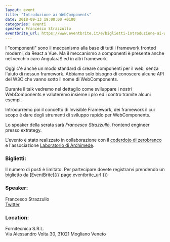 ```yaml
---
layout: event
title: "Introduzione ai WebComponents"
date: 2018-09-13 19:00:00 +0100
categories: eventi
speaker: Francesco Strazzullo
eventbrite_url: https://www.eventbrite.it/e/biglietti-introduzione-ai-webcomponents-48330829813
---
```

I "componenti" sono il meccanismo alla base di tutti i framework fronted moderni, da React a Vue. Ma il meccanismo a componenti è presente anche nel vecchio caro AngularJS ed in altri framework.

Oggi c'è anche un modo standard di creare componenti per il web, senza l'aiuto di nessun framework. Abbiamo solo bisogno di conoscere alcune API del W3C che vanno sotto il nome di WebComponents.

Durante il talk vedremo nel dettaglio come sviluppare i nostri WebComponents e valuteremo insieme i pro ed i contro tramite alcuni esempi.

Introdurremo poi il concetto di Invisible Framework, dei framework il cui scopo è dare degli strumenti di sviluppo rapido per WebComponents.

Lo speaker della serata sarà *Francesco Strazzullo*, frontend engineer presso extrategy.

L'evento è stato realizzato in collaborazione con il [coderdojo di zerobranco](https://coderdojozerobranco.wordpress.com/) e l'associazione [Laboratorio di Archimede](https://laboratorioarchimede2.wordpress.com/category/news/).

<h3>Biglietti:</h3>
Il numero di posti è limitato. Per partecipare dovete registrarvi prendendo un biglietto da [EventBrite]({{ page.eventbrite_url }})

<a id="speaker"></a>
<h3>Speaker:</h3>

Francesco Strazzullo<br/>
[Twitter](https://twitter.com/TheStrazz86)

<a id="location"></a>
<h3>Location:</h3>

Fornitecnica S.R.L.<br />
Via Alessandro Volta 30, 31021 Mogliano Veneto
